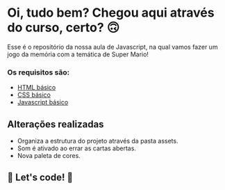 # Oi, tudo bem? Chegou aqui através do curso, certo? 🙃

Esse é o repositório da nossa aula de Javascript, na qual vamos fazer um jogo da memória com a temática de Super Mario! 

### Os requisitos são:

* [HTML básico](https://www.w3schools.com/html/)
* [CSS básico](https://developer.mozilla.org/pt-BR/docs/Web/CSS)
* [Javascript básico](https://developer.mozilla.org/pt-BR/docs/Web/JavaScript)
 
## Alterações realizadas
* Organiza a estrutura do projeto através da pasta assets.
* Som é ativado ao errar as cartas abertas.
* Nova paleta de cores.
## 🚀 Let's code! 🚀
